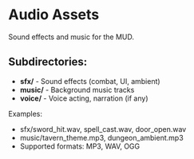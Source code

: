 # Audio Assets

Sound effects and music for the MUD.

## Subdirectories:
- **sfx/** - Sound effects (combat, UI, ambient)
- **music/** - Background music tracks
- **voice/** - Voice acting, narration (if any)

Examples:
- sfx/sword_hit.wav, spell_cast.wav, door_open.wav
- music/tavern_theme.mp3, dungeon_ambient.mp3
- Supported formats: MP3, WAV, OGG